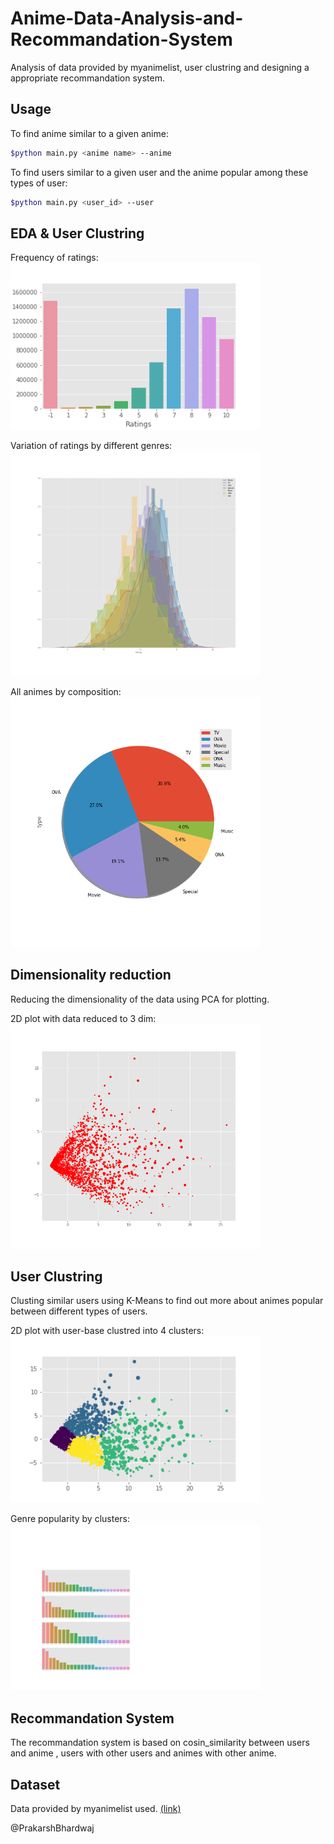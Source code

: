 # Anime-Data-Analysis-and-Recommandation-System
Analysis of data provided by myanimelist, user clustring and designing a appropriate recommandation system.  
  
## Usage  
To find anime similar to a given anime:  
```bash
$python main.py <anime name> --anime
``` 

To find users similar to a given user and the anime popular among these types of user:  
```bash
$python main.py <user_id> --user
```  
  
## EDA & User Clustring
Frequency of ratings:  
<img src="imgs/ratings_cnt.png" alt="Most Common Rating" width=400px/>  

Variation of ratings by different genres:  
<img src="imgs/genre_var.png" alt="Variation in ratings" width=400px/>  
  
All animes by composition:  
<img src="imgs/comp.png" alt="Anime Composition" width=400px/>  
  
## Dimensionality reduction  
Reducing the dimensionality of the data using PCA for plotting. 
  
2D plot with data reduced to 3 dim:  
<img src="imgs/ua_red_scatter.png" alt="2D plot" width=400px/>  
  
## User Clustring  
Clusting similar users using K-Means to find out more about animes popular between different types of users.  
  
2D plot with user-base clustred into 4 clusters:  
<img src="imgs/clusters.png" alt="Clusters" width=400px/>  
  
Genre popularity by clusters:  
<img src="imgs/cluster_best.png" alt="Clusters_Genre" width=400px/>  
  
## Recommandation System  
The recommandation system is based on cosin_similarity between users and anime , users with other users and animes with other anime.  
  
## Dataset  
Data provided by myanimelist used. <a href="https://www.kaggle.com/CooperUnion/anime-recommendations-database">(link)</a>  
  
@PrakarshBhardwaj
